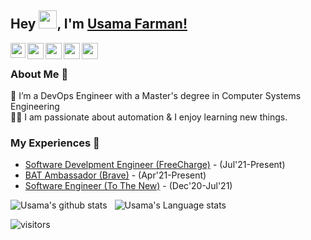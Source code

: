 ## Hey <img src="https://github.com/TheDudeThatCode/TheDudeThatCode/blob/master/Assets/Hi.gif" width="29px">, I'm [Usama Farman!](https://www.linkedin.com/in/farmanusama/) 
<!--
** usamafarman/UsamaFarman ** is a ✨ _special_ ✨ repository because its `README.md` (this file) appears on your GitHub profile.

Here are some ideas to get you started:

- 🔭 I’m currently working on ...
- 🌱 I’m currently learning ...
- 👯 I’m looking to collaborate on ...
- 🤔 I’m looking for help with ...
- 💬 Ask me about ...
- 📫 How to reach me: ...
- 😄 Pronouns: ...
- ⚡ Fun fact: ...
-->


<a href="https://www.linkedin.com/in/aakash9868sinha/">
  <img align="left" width="24px" src="https://cdn.jsdelivr.net/npm/simple-icons@v3/icons/linkedin.svg"  />
</a>
<a href="https://twitter.com/isupersky">
  <img align="left" width="26px" src="https://cdn.jsdelivr.net/npm/simple-icons@v3/icons/twitter.svg" />
</a>
<a href="mailto:mailtomeaakash@gmail.com">
  <img align="left" width="26px" src="https://cdn.jsdelivr.net/npm/simple-icons@v3/icons/gmail.svg" />
</a>
<a href="https://www.youtube.com/channel/UCiiOUy5NitscX1Ao8on70Rw">
  <img align="left" width="26px" src="https://cdn.jsdelivr.net/npm/simple-icons@v3/icons/youtube.svg" />
</a>
<a href="https://isupersky.medium.com/">
  <img align="left" width="26px" src="https://cdn.jsdelivr.net/npm/simple-icons@v3/icons/medium.svg" />
</a>

<br />

### About Me 🚀
🌱 I’m a DevOps Engineer with a Master's degree in Computer Systems Engineering </br>
👨‍💻  I am passionate about automation & I enjoy learning new things. </br>

### My Experiences 🙌
- [Software Develpment Engineer (FreeCharge)](https://www.freecharge.in/) - (Jul'21-Present)
- [BAT Ambassador (Brave)](https://brave.com/) - (Apr'21-Present)
- [Software Engineer (To The New)](https://www.tothenew.com/) - (Dec'20-Jul'21)

![Usama's github stats](https://github-readme-stats.vercel.app/api?username=isupersky&show_icons=true&hide_border=true)&nbsp;&nbsp;
![Usama's Language stats](https://github-readme-stats-eight-theta.vercel.app/api/top-langs/?username=isupersky&layout=compact&langs_count=8&hide_border=true)
<br />

![visitors](https://visitor-badge.laobi.icu/badge?page_id=isupersky.isupersky)

